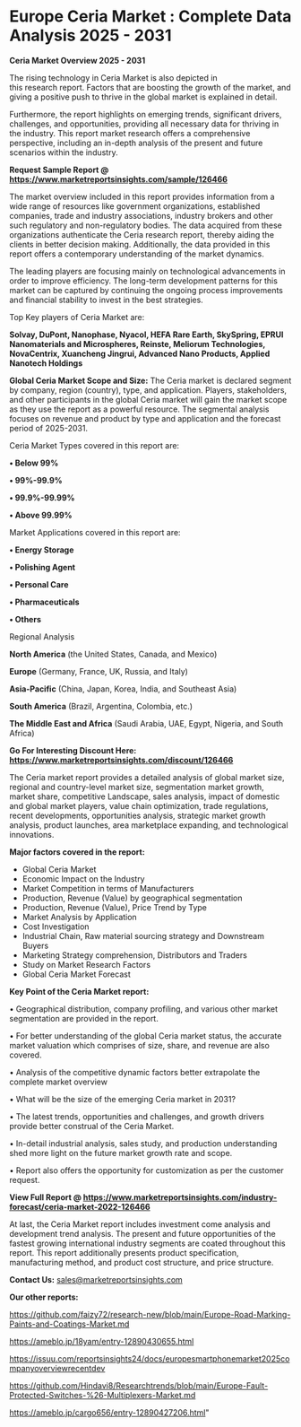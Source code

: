 # Europe Ceria Market : Complete Data Analysis 2025 - 2031

<Strong> Ceria Market Overview 2025 - 2031</strong>

The rising technology in Ceria Market is also depicted in this research report. Factors that are boosting the growth of the market, and giving a positive push to thrive in the global market is explained in detail.

Furthermore, the report highlights on emerging trends, significant drivers, challenges, and opportunities, providing all necessary data for thriving in the industry. This report market research offers a comprehensive perspective, including an in-depth analysis of the present and future scenarios within the industry.

<strong>Request Sample Report @ <a href=https://www.marketreportsinsights.com/sample/126466>https://www.marketreportsinsights.com/sample/126466</a></strong>

The market overview included in this report provides information from a wide range of resources like government organizations, established companies, trade and industry associations, industry brokers and other such regulatory and non-regulatory bodies. The data acquired from these organizations authenticate the Ceria research report, thereby aiding the clients in better decision making. Additionally, the data provided in this report offers a contemporary understanding of the market dynamics.

The leading players are focusing mainly on technological advancements in order to improve efficiency. The long-term development patterns for this market can be captured by continuing the ongoing process improvements and financial stability to invest in the best strategies.

Top Key players of Ceria Market are:

<strong>Solvay, DuPont, Nanophase, Nyacol, HEFA Rare Earth, SkySpring, EPRUI Nanomaterials and Microspheres, Reinste, Meliorum Technologies, NovaCentrix, Xuancheng Jingrui, Advanced Nano Products, Applied Nanotech Holdings</strong>

<strong><b>Global Ceria Market Scope and Size:</b></strong>
The Ceria market is declared segment by company, region (country), type, and application. Players, stakeholders, and other participants in the global Ceria market will gain the market scope as they use the report as a powerful resource. The segmental analysis focuses on revenue and product by type and application and the forecast period of 2025-2031.

Ceria Market Types covered in this report are:

<strong>• Below 99%

• 99%-99.9%

• 99.9%-99.99%

• Above 99.99%</strong>

Market Applications covered in this report are:

<strong>• Energy Storage

• Polishing Agent

• Personal Care

• Pharmaceuticals

• Others</strong> 

Regional Analysis

<strong>North America</strong> (the United States, Canada, and Mexico)

<strong>Europe</strong> (Germany, France, UK, Russia, and Italy)

<strong>Asia-Pacific</strong> (China, Japan, Korea, India, and Southeast Asia)

<strong>South America</strong> (Brazil, Argentina, Colombia, etc.)

<strong>The Middle East and Africa</strong> (Saudi Arabia, UAE, Egypt, Nigeria, and South Africa)

<strong>Go For Interesting Discount Here: <a href=https://www.marketreportsinsights.com/discount/126466>https://www.marketreportsinsights.com/discount/126466</a></strong>

The Ceria market report provides a detailed analysis of global market size, regional and country-level market size, segmentation market growth, market share, competitive Landscape, sales analysis, impact of domestic and global market players, value chain optimization, trade regulations, recent developments, opportunities analysis, strategic market growth analysis, product launches, area marketplace expanding, and technological innovations.

<strong><b>Major factors covered in the report:</b></strong>
<ul>
  <li>Global Ceria Market </li>
  <li>Economic Impact on the Industry</li>
  <li>Market Competition in terms of Manufacturers</li>
  <li>Production, Revenue (Value) by geographical segmentation</li>
  <li>Production, Revenue (Value), Price Trend by Type</li>
  <li>Market Analysis by Application</li>
  <li>Cost Investigation</li>
  <li>Industrial Chain, Raw material sourcing strategy and Downstream Buyers</li>
  <li>Marketing Strategy comprehension, Distributors and Traders</li>
  <li>Study on Market Research Factors</li>
  <li>Global Ceria Market Forecast</li>
</ul>

<strong><b>Key Point of the Ceria Market report:</b></strong>

• Geographical distribution, company profiling, and various other market segmentation are provided in the report.

• For better understanding of the global Ceria market status, the accurate market valuation which comprises of size, share, and revenue are also covered.

• Analysis of the competitive dynamic factors better extrapolate the complete market overview

• What will be the size of the emerging Ceria market in 2031?

• The latest trends, opportunities and challenges, and growth drivers provide better construal of the Ceria Market.

• In-detail industrial analysis, sales study, and production understanding shed more light on the future market growth rate and scope.

• Report also offers the opportunity for customization as per the customer request.

<strong><b>View Full Report @ <a href=https://www.marketreportsinsights.com/industry-forecast/ceria-market-2022-126466>https://www.marketreportsinsights.com/industry-forecast/ceria-market-2022-126466</a></b></strong>


At last, the Ceria Market report includes investment come analysis and development trend analysis. The present and future opportunities of the fastest growing international industry segments are coated throughout this report. This report additionally presents product specification, manufacturing method, and product cost structure, and price structure.

<strong>Contact Us:</strong>
sales@marketreportsinsights.com

<strong>Our other reports:</strong>

<a href=https://github.com/faizy72/research-new/blob/main/Europe-Road-Marking-Paints-and-Coatings-Market.md>https://github.com/faizy72/research-new/blob/main/Europe-Road-Marking-Paints-and-Coatings-Market.md</a>

<a href=https://ameblo.jp/18yam/entry-12890430655.html>https://ameblo.jp/18yam/entry-12890430655.html</a>

<a href=https://issuu.com/reportsinsights24/docs/europesmartphonemarket2025companyoverviewrecentdev>https://issuu.com/reportsinsights24/docs/europesmartphonemarket2025companyoverviewrecentdev</a>

<a href=https://github.com/Hindavi8/Researchtrends/blob/main/Europe-Fault-Protected-Switches-%26-Multiplexers-Market.md>https://github.com/Hindavi8/Researchtrends/blob/main/Europe-Fault-Protected-Switches-%26-Multiplexers-Market.md</a>

<a href=https://ameblo.jp/cargo656/entry-12890427206.html>https://ameblo.jp/cargo656/entry-12890427206.html</a>"
